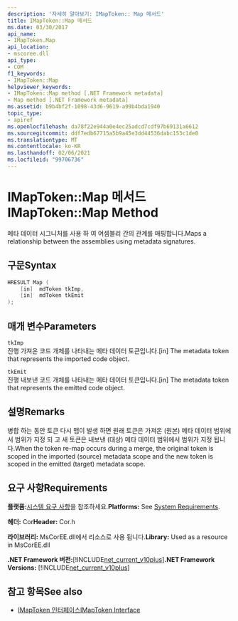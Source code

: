 ```yaml
---
description: '자세히 알아보기: IMapToken:: Map 메서드'
title: IMapToken::Map 메서드
ms.date: 03/30/2017
api_name:
- IMapToken.Map
api_location:
- mscoree.dll
api_type:
- COM
f1_keywords:
- IMapToken::Map
helpviewer_keywords:
- IMapToken::Map method [.NET Framework metadata]
- Map method [.NET Framework metadata]
ms.assetid: b9b4bf2f-1098-43d6-9619-a99b4bda1940
topic_type:
- apiref
ms.openlocfilehash: da78f22e944a0e4ec25adcd7cdf97b69131a6612
ms.sourcegitcommit: ddf7edb67715a5b9a45e3dd44536dabc153c1de0
ms.translationtype: MT
ms.contentlocale: ko-KR
ms.lasthandoff: 02/06/2021
ms.locfileid: "99706736"
---
```

# <a name="imaptokenmap-method"></a><span data-ttu-id="388b0-103">IMapToken::Map 메서드</span><span class="sxs-lookup"><span data-stu-id="388b0-103">IMapToken::Map Method</span></span>

<span data-ttu-id="388b0-104">메타 데이터 시그니처를 사용 하 여 어셈블리 간의 관계를 매핑합니다.</span><span class="sxs-lookup"><span data-stu-id="388b0-104">Maps a relationship between the assemblies using metadata signatures.</span></span>  
  
## <a name="syntax"></a><span data-ttu-id="388b0-105">구문</span><span class="sxs-lookup"><span data-stu-id="388b0-105">Syntax</span></span>  
  
```cpp  
HRESULT Map (  
    [in]  mdToken tkImp,
    [in]  mdToken tkEmit  
);  
```  
  
## <a name="parameters"></a><span data-ttu-id="388b0-106">매개 변수</span><span class="sxs-lookup"><span data-stu-id="388b0-106">Parameters</span></span>  

 `tkImp`  
 <span data-ttu-id="388b0-107">진행 가져온 코드 개체를 나타내는 메타 데이터 토큰입니다.</span><span class="sxs-lookup"><span data-stu-id="388b0-107">[in] The metadata token that represents the imported code object.</span></span>  
  
 `tkEmit`  
 <span data-ttu-id="388b0-108">진행 내보낸 코드 개체를 나타내는 메타 데이터 토큰입니다.</span><span class="sxs-lookup"><span data-stu-id="388b0-108">[in] The metadata token that represents the emitted code object.</span></span>  
  
## <a name="remarks"></a><span data-ttu-id="388b0-109">설명</span><span class="sxs-lookup"><span data-stu-id="388b0-109">Remarks</span></span>  

 <span data-ttu-id="388b0-110">병합 하는 동안 토큰 다시 맵이 발생 하면 원래 토큰은 가져온 (원본) 메타 데이터 범위에서 범위가 지정 되 고 새 토큰은 내보낸 (대상) 메타 데이터 범위에서 범위가 지정 됩니다.</span><span class="sxs-lookup"><span data-stu-id="388b0-110">When the token re-map occurs during a merge, the original token is scoped in the imported (source) metadata scope and the new token is scoped in the emitted (target) metadata scope.</span></span>  
  
## <a name="requirements"></a><span data-ttu-id="388b0-111">요구 사항</span><span class="sxs-lookup"><span data-stu-id="388b0-111">Requirements</span></span>  

 <span data-ttu-id="388b0-112">**플랫폼:**[시스템 요구 사항](../../get-started/system-requirements.md)을 참조하세요.</span><span class="sxs-lookup"><span data-stu-id="388b0-112">**Platforms:** See [System Requirements](../../get-started/system-requirements.md).</span></span>  
  
 <span data-ttu-id="388b0-113">**헤더:** Cor</span><span class="sxs-lookup"><span data-stu-id="388b0-113">**Header:** Cor.h</span></span>  
  
 <span data-ttu-id="388b0-114">**라이브러리:** MsCorEE.dll에서 리소스로 사용 됩니다.</span><span class="sxs-lookup"><span data-stu-id="388b0-114">**Library:** Used as a resource in MsCorEE.dll</span></span>  
  
 <span data-ttu-id="388b0-115">**.NET Framework 버전:**[!INCLUDE[net_current_v10plus](../../../../includes/net-current-v10plus-md.md)]</span><span class="sxs-lookup"><span data-stu-id="388b0-115">**.NET Framework Versions:** [!INCLUDE[net_current_v10plus](../../../../includes/net-current-v10plus-md.md)]</span></span>  
  
## <a name="see-also"></a><span data-ttu-id="388b0-116">참고 항목</span><span class="sxs-lookup"><span data-stu-id="388b0-116">See also</span></span>

- [<span data-ttu-id="388b0-117">IMapToken 인터페이스</span><span class="sxs-lookup"><span data-stu-id="388b0-117">IMapToken Interface</span></span>](imaptoken-interface.md)
